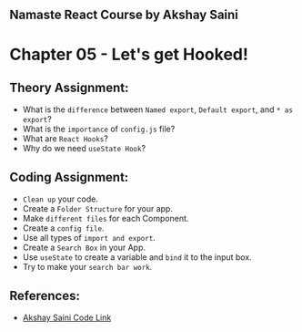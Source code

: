 ## Namaste React Course by Akshay Saini
# Chapter 05 - Let's get Hooked!


## Theory Assignment:
- What is the `difference` between `Named export`, `Default export`, and `* as export`?
- What is the `importance` of `config.js` file?
- What are `React Hooks`?
- Why do we need `useState Hook`?


## Coding Assignment:
- `Clean up` your code.
- Create a `Folder Structure` for your app.
- Make `different files` for each Component.
- Create a `config file`.
- Use all types of `import and export`.
- Create a `Search Box` in your App.
- Use `useState` to create a variable and `bind` it to the input box.
- Try to make your `search bar work`.


## References:
- [Akshay Saini Code Link](https://bitbucket.org/namastedev/namaste-react-live/src/master/)

